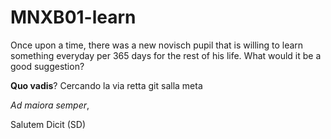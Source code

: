 # MNXB01-learn


Once upon a time, there was a new novisch pupil that is willing to learn something everyday per 365 days for the rest of his life. What would it be a good suggestion? 

**Quo vadis**? 
Cercando la via retta 
			git salla meta

_Ad maiora semper_,

Salutem Dicit (SD)

